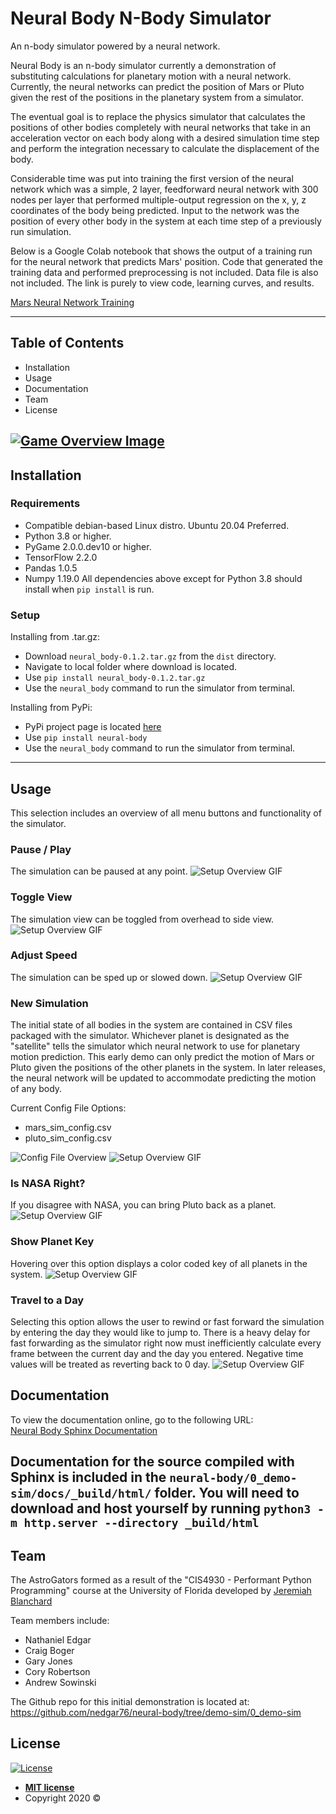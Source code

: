 # Neural Body N-Body Simulator

An n-body simulator powered by a neural network.

Neural Body is an n-body simulator currently a demonstration of substituting 
calculations for planetary motion with a neural network.  Currently, the neural 
networks can predict the position of Mars or Pluto given the rest of the positions
in the planetary system from a simulator.

The eventual goal is to replace the physics simulator that calculates the positions
of other bodies  completely with neural networks that take in an acceleration 
vector on each body along with a desired simulation time step and perform the 
integration necessary to calculate the displacement of the body.

Considerable time was put into training the first version of the neural network 
which was a simple, 2 layer, feedforward neural network with 300 nodes per layer
that performed multiple-output regression on the x, y, z coordinates of the body
being predicted.  Input to the network was the position of every other body in the 
system at each time step of a previously run simulation.

Below is a Google Colab notebook that shows the output of a training run for the 
neural network that predicts Mars' position.  Code that generated the training 
data and performed preprocessing is not included.  Data file is also not included.
The link is purely to view code, learning curves, and results.

<a href="https://colab.research.google.com/drive/19-pUEmro6ajxLlUAPunM66i42gAaqrPz?usp=sharing" target="_blank"> Mars Neural Network Training </a>
<br>

---
## Table of Contents
- Installation
- Usage
- Documentation
- Team
- License

[![Game Overview Image](https://raw.githubusercontent.com/nedgar76/neural-body/demo-sim/0_demo-sim/readme_resources/overview_screenshot.png?token=ALC2NMM5G56RZFD237TQX32677FSA)]()
---
## Installation
### Requirements
- Compatible debian-based Linux distro.  Ubuntu 20.04 Preferred.
- Python 3.8 or higher.
- PyGame 2.0.0.dev10 or higher.
- TensorFlow 2.2.0
- Pandas 1.0.5
- Numpy 1.19.0
All dependencies above except for Python 3.8 should install when `pip install` is run.

### Setup

Installing from .tar.gz:
- Download `neural_body-0.1.2.tar.gz` from the `dist` directory.
- Navigate to local folder where download is located.
- Use `pip install neural_body-0.1.2.tar.gz`
- Use the `neural_body` command to run the simulator from terminal.

Installing from PyPi:
- PyPi project page is located <a href="https://pypi.org/project/neural-body/" target="_blank"> here </a>
- Use `pip install neural-body`
- Use the `neural_body` command to run the simulator from terminal.

---
## Usage
This selection includes an overview of all menu buttons and functionality of the simulator.

### Pause / Play
The simulation can be paused at any point.
![Setup Overview GIF](https://github.com/nedgar76/neural-body/blob/demo-sim/0_demo-sim/readme_resources/play_pause.GIF?raw=true)
### Toggle View
The simulation view can be toggled from overhead to side view.
![Setup Overview GIF](https://github.com/nedgar76/neural-body/blob/demo-sim/0_demo-sim/readme_resources/toggle_view.GIF?raw=true)
### Adjust Speed
The simulation can be sped up or slowed down.
![Setup Overview GIF](https://github.com/nedgar76/neural-body/blob/demo-sim/0_demo-sim/readme_resources/adjust_speed.GIF?raw=true)
### New Simulation
The initial state of all bodies in the system are contained in CSV files packaged
with the simulator.  Whichever planet is designated as the "satellite" tells the 
simulator which neural network to use for planetary motion prediction.  This early 
demo can only predict the motion of Mars or Pluto given the positions of the other
planets in the system.  In later releases, the neural network will be updated to 
accommodate predicting the motion of any body.

Current Config File Options:
- mars_sim_config.csv
- pluto_sim_config.csv

![Config File Overview](https://github.com/nedgar76/neural-body/blob/demo-sim/0_demo-sim/readme_resources/config_overview.png?raw=true)
![Setup Overview GIF](https://github.com/nedgar76/neural-body/blob/demo-sim/0_demo-sim/readme_resources/new_simulation.GIF?raw=true)
### Is NASA Right?
If you disagree with NASA, you can bring Pluto back as a planet.  
![Setup Overview GIF](https://github.com/nedgar76/neural-body/blob/demo-sim/0_demo-sim/readme_resources/is_nasa_right.GIF?raw=true)
### Show Planet Key
Hovering over this option displays a color coded key of all planets in the system.
![Setup Overview GIF](https://github.com/nedgar76/neural-body/blob/demo-sim/0_demo-sim/readme_resources/show_planet_key.GIF?raw=true)
### Travel to a Day
Selecting this option allows the user to rewind or fast forward the simulation by 
entering the day they would like to jump to.  There is a heavy delay for fast forwarding
as the simulator right now must inefficiently calculate every frame between the current
day and the day you entered.  Negative time values will be treated as reverting 
back to 0 day.
![Setup Overview GIF](https://github.com/nedgar76/neural-body/blob/demo-sim/0_demo-sim/readme_resources/travel_to_a_day.GIF?raw=true)


## Documentation
To view the documentation online, go to the following URL: \
<a href="https://nedgar76.github.io/neural-body/" target="_blank"> Neural Body Sphinx Documentation </a>

Documentation for the source compiled with Sphinx is included in the `neural-body/0_demo-sim/docs/_build/html/`
folder.  You will need to download and host yourself by running `python3 -m http.server --directory _build/html`
---
## Team
The AstroGators formed as a result of the "CIS4930 - Performant Python Programming" 
course at the University of Florida developed by 
<a href="https://www.eng.ufl.edu/eed/faculty-staff/jeremiah-blanchard/" target="_blank"> Jeremiah Blanchard </a>

Team members include:
- Nathaniel Edgar
- Craig Boger
- Gary Jones
- Cory Robertson
- Andrew Sowinski
 
The Github repo for this initial demonstration is located at: 
<a href="https://github.com/nedgar76/neural-body/tree/demo-sim/0_demo-sim" target="_blank"> https://github.com/nedgar76/neural-body/tree/demo-sim/0_demo-sim </a>

## License

[![License](http://img.shields.io/:license-mit-blue.svg?style=flat-square)](http://badges.mit-license.org)

- **[MIT license](http://opensource.org/licenses/mit-license.php)**
- Copyright 2020 ©